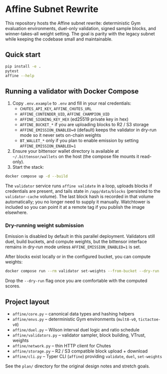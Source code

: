# Affine Subnet Rewrite

This repository hosts the Affine subnet rewrite: deterministic Gym evaluation environments, duel-only validation, signed sample blocks, and winner-takes-all weight setting. The goal is parity with the legacy subnet while keeping the codebase small and maintainable.

## Quick start

```bash
pip install -e .
pytest
affine --help
```

## Running a validator with Docker Compose

1. Copy `.env.example` to `.env` and fill in your real credentials:
   - `CHUTES_API_KEY`, `AFFINE_CHUTES_URL`
   - `AFFINE_CONTENDER_UID`, `AFFINE_CHAMPION_UID`
   - `AFFINE_SIGNING_KEY_HEX` (ed25519 private key in hex)
   - `AFFINE_BUCKET_*` if you are uploading blocks to R2 / S3 storage
   - `AFFINE_EMISSION_ENABLED=0` (default) keeps the validator in dry-run mode so it never sets on-chain weights
   - `BT_WALLET_*` only if you plan to enable emission by setting `AFFINE_EMISSION_ENABLED=1`
2. Ensure your bittensor wallet directory is available at `~/.bittensor/wallets` on the host (the compose file mounts it read-only).
3. Start the stack:

```bash
docker compose up -d --build
```

The `validator` service runs `affine validate` in a loop, uploads blocks if credentials are present, and tails state in `/app/data/blocks` (persisted to the `validator-cache` volume). The last block hash is recorded in that volume automatically; you no longer need to supply it manually. Watchtower is included so you can point it at a remote tag if you publish the image elsewhere.

### Dry-running weight submission

Emission is disabled by default in this parallel deployment. Validators still duel, build buckets, and compute weights, but the bittensor interface remains in dry-run mode unless `AFFINE_EMISSION_ENABLED=1` is set.

After blocks exist locally or in the configured bucket, you can compute weights:

```bash
docker compose run --rm validator set-weights --from-bucket --dry-run
```

Drop the `--dry-run` flag once you are comfortable with the computed scores.

## Project layout

- `affine/core.py` – canonical data types and hashing helpers
- `affine/envs.py` – deterministic Gym environments (`mult8-v0`, `tictactoe-v0`)
- `affine/duel.py` – Wilson interval duel logic and ratio schedule
- `affine/validators.py` – validator sampler, block building, VTrust, weights
- `affine/network.py` – thin HTTP client for Chutes
- `affine/storage.py` – R2 / S3 compatible block upload + download
- `affine/cli.py` – Typer CLI (`affine`) providing `validate`, `duel`, `set-weights`

See the `plan/` directory for the original design notes and stretch goals.

